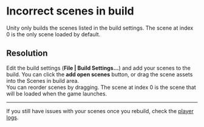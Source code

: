 # Incorrect scenes in build
Unity only builds the scenes listed in the build settings. The scene at index 0 is the only scene loaded by default.

## Resolution
Edit the build settings (**File | Build Settings...**) and add your scenes to the build. You can click the **add open scenes** button, or drag the scene assets into the Scenes in build area.  
You can reorder scenes by dragging. The scene at index 0 is the scene that will be loaded when the game launches.  

---

If you still have issues with your scenes once you rebuild, check the [player logs](../Logs.md).
